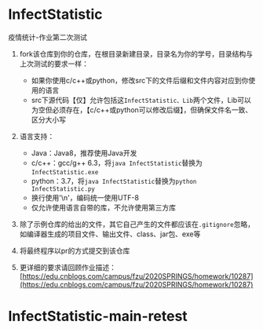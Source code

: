 # InfectStatistic
疫情统计-作业第二次测试

1. fork该仓库到你的仓库，在根目录新建目录，目录名为你的学号，目录结构与上次测试的要求一样：
    - 如果你使用c/c++或python，修改src下的文件后缀和文件内容对应到你使用的语言
    - src下源代码【仅】允许包括这`InfectStatistic、Lib`两个文件，Lib可以为空但必须存在，【c/c++或python可以修改后缀】，但确保文件名一致、区分大小写

2. 语言支持：
    - Java：Java8，推荐使用Java开发
    - c/c++：gcc/g++ 6.3，将`java InfectStatistic`替换为`InfectStatistic.exe`
    - python：3.7，将`java InfectStatistic`替换为`python InfectStatistic.py`
    - 换行使用'\n'，编码统一使用UTF-8
    - 仅允许使用语言自带的库，不允许使用第三方库

3. 除了示例仓库的给出的文件，其它自己产生的文件都应该在`.gitignore`忽略，如编译器生成的项目文件、输出文件、class、jar包、exe等

4. 将最终程序以pr的方式提交到该仓库

5. 更详细的要求请回顾作业描述：[https://edu.cnblogs.com/campus/fzu/2020SPRINGS/homework/10287](https://edu.cnblogs.com/campus/fzu/2020SPRINGS/homework/10287)
# InfectStatistic-main-retest
